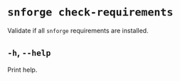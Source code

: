 # `snforge check-requirements`

Validate if all `snforge` requirements are installed.

## `-h`, `--help`

Print help.
